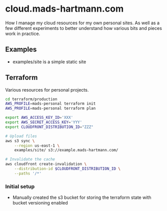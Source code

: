 # cloud.mads-hartmann.com

How I manage my cloud resources for my own personal sites. As well as a few different experiments to better understand how various bits and pieces work in practice.

## Examples

- examples/site is a simple static site

## Terraform

Various resources for personal projects.

```sh
cd terraform/production
AWS_PROFILE=mads-personal terraform init
AWS_PROFILE=mads-personal terraform plan
```

```sh
export AWS_ACCESS_KEY_ID='XXX'
export AWS_SECRET_ACCESS_KEY='YYY'
export CLOUDFRONT_DISTRIBUTION_ID="ZZZ"

# Upload files
aws s3 sync \
    --region us-east-1 \
    examples/site/ s3://example.mads-hartmann.com/

# Invalidate the cache
aws cloudfront create-invalidation \
    --distribution-id $CLOUDFRONT_DISTRIBUTION_ID \
    --paths '/*'
```

### Initial setup

- Manually created the s3 bucket for storing the terraform state with bucket versioning enabled
